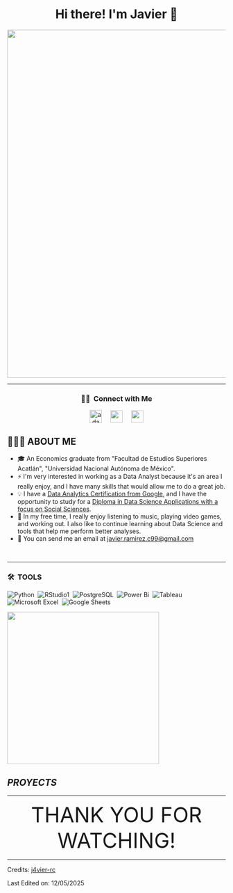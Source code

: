 <div align="center">
<h1 align="center">Hi there! I'm Javier 👋</h1>
<img src="https://www.regenesys.net/reginsights/wp-content/uploads/2025/01/6-dec-How-to-Become-a-Data-Analyst-in-South-Africa.jpg" width="800" >
</div>

-----
<div align="Center">

  ### 🤝🏻 &nbsp;Connect with Me 
  <a href="https://linkedin.com/in/javier-rc" target="blank"><img width='28px' align="center"     
      src="https://raw.githubusercontent.com/rahuldkjain/github-profile-readme-generator/master/src/images/icons/Social/linked-in-alt.svg"
      alt="adam pithewan" height="30" width="40" /></a></a>&nbsp;&nbsp;&nbsp;&nbsp;
  <a href = 'https://www.github.com/j4vier-rc'> <img width = '28px' align= 'center' 
      src="https://raw.githubusercontent.com/rahulbanerjee26/githubAboutMeGenerator/main/icons/github.svg"/></a></a>&nbsp;&nbsp;&nbsp;&nbsp;
  <a href="mailto:javier.ramirez.c99@gmail.com"> <img width = '28px' align= 'center'
      src="https://skillicons.dev/icons?i=gmail"/> </a>
</div>

 ## 👨🏻‍💻 ABOUT ME
- 🎓 An Economics graduate from "Facultad de Estudios Superiores Acatlán", "Universidad Nacional Autónoma de México". 
- ⚡ I'm very interested in working as a Data Analyst because it's an area I really enjoy, and I have many skills that would allow me to do a great job.
- 💡 I have a [Data Analytics Certification from Google](https://coursera.org/share/a4d27b29b8f1370852665f6ad68e4c6a), and I have the opportunity to study for a [Diploma in Data Science Applications with a focus on Social Sciences](https://drive.google.com/file/d/1egleAM7Ujw7R0baZoGU9tAItRUNAMjM8/view?usp=sharing).
- 🌱 In my free time, I really enjoy listening to music, playing video games, and working out. I also like to continue learning about Data Science and tools that help me perform better analyses.
- 📩 You can send me an email at javier.ramirez.c99@gmail.com
<br>


-----
### 🛠 &nbsp;TOOLS

![Python](https://img.shields.io/badge/Python-FFD43B?style=for-the-badge&logo=python&logoColor=blue)&nbsp;
![RStudio1](https://img.shields.io/badge/RStudio-75AADB?style=for-the-badge&logo=RStudio&logoColor=white)&nbsp;
![PostgreSQL](https://img.shields.io/badge/PostgreSQL-316192?style=for-the-badge&logo=postgresql&logoColor=white)&nbsp;
![Power Bi](https://img.shields.io/badge/power_bi-F2C811?style=for-the-badge&logo=powerbi&logoColor=black)&nbsp;
![Tableau](https://img.shields.io/badge/Tableau-E97627?style=for-the-badge&logo=Tableau&logoColor=white)&nbsp;
![Microsoft Excel](https://img.shields.io/badge/Microsoft_Excel-217346?style=for-the-badge&logo=microsoft-excel&logoColor=white)&nbsp;
![Google Sheets](https://img.shields.io/badge/Google%20Sheets-34A853?style=for-the-badge&logo=google-sheets&logoColor=white)&nbsp;


<img src="https://media1.giphy.com/media/v1.Y2lkPTc5MGI3NjExdHVyZWFqMTN1M2FoajJka3hkZ3lieHY5aDVlaWltODV0NHh0Z3AybCZlcD12MV9pbnRlcm5hbF9naWZfYnlfaWQmY3Q9Zw/3oKIPpFhwsMNrRIjN6/giphy.gif" width="350" align="center"/>

## *PROYECTS*







-----

<div align="center">
<font size="10">THANK YOU FOR WATCHING!</font>
</div>

-----
Credits: [j4vier-rc](https://github.com/j4vier-rc)

Last Edited on: 12/05/2025
